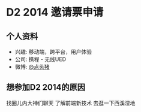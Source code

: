 # D2 2014 邀请票申请

## 个人资料

- 兴趣: 移动端，跨平台，用户体验
- 公司: 携程 - 无线UED
- 微博: [@点头猪](http://weibo.com/lilyxue/)

## 想参加D2 2014的原因

找圈儿内大神们聊天
了解前端新技术
去逛一下西溪湿地
